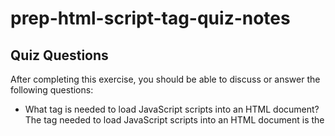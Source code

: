 # prep-html-script-tag-quiz-notes

## Quiz Questions

After completing this exercise, you should be able to discuss or answer the following questions:

- What tag is needed to load JavaScript scripts into an HTML document?
  The tag needed to load JavaScript scripts into an HTML document is the <script> tag.

- How do you use a script tag to write JavaScript directly in the HTML document?
  With the <script> tag, it embed Javascript into the document and allows Javascript scripting statements to function within the tag.

- How do you use a script tag to load an external JavaScript file?
  With the <script> tag, you can point to an external script file using the "src" attribute in the <script> tag.

## Notes

All student notes should be written here.

How to write `Code Examples` in markdown

for JS:

```javascript
const data = 'Howdy';
```

for HTML:

```html
<div>
  <p>This is text content</p>
</div>
```

for CSS:

```css
div {
  width: 100%;
}
```
